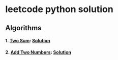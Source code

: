 # leetcode python solution

## Algorithms

#### 1. [Two Sum][1]: [Solution][2]
#### 2. [Add Two Numbers][3]: [Solution][4]


[1]: https://leetcode.com/problems/two-sum/
[2]: https://github.com/bluedazzle/leetcode_python/src/two_sum.py
[3]: https://leetcode.com/problems/add-two-numbers
[4]: https://github.com/bluedazzle/leetcode_python/src/add_two_numbers.py